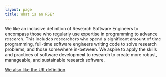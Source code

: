 ```yaml
---
layout: page
title: What is an RSE?
---
```


We like an inclusive definition of Research Software Engineers to encompass those who regularly use expertise in programming to advance research. This includes researchers who spend a significant amount of time programming, full-time software engineers writing code to solve research problems, and those somewhere in-between.  We aspire to apply the skills and practices of software development to research to create more robust, manageable, and sustainable research software.

[We also like the UK definition](https://rse.ac.uk/what-is-an-rse/).
